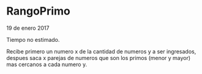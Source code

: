 # RangoPrimo
19 de enero 2017

Tiempo no estimado.

Recibe primero un numero x de la cantidad de numeros y a ser ingresados, despues saca x parejas de numeros que son los primos (menor y mayor) mas cercanos a cada numero y.
